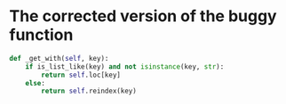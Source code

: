 # The corrected version of the buggy function
```python
def _get_with(self, key):
    if is_list_like(key) and not isinstance(key, str):
        return self.loc[key]
    else:
        return self.reindex(key)
```